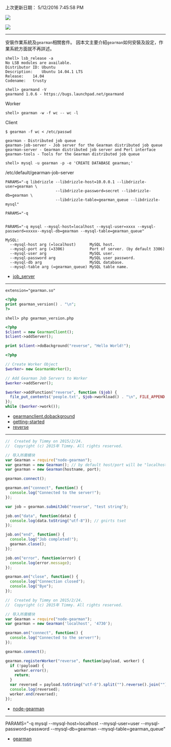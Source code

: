 上次更新日期： 5/12/2016 7:45:58 PM    

<a name="getstarted"></a>

![](http://gearman.org/img/logo.png)

![](http://gearman.org/img/stack.png)


---

安裝作業系統及`gearman`相關套件。
因本文主要介紹`gearman`如何安裝及設定，作業系統方面就不再詳述。

```console 
shell> lsb_release -a
No LSB modules are available.
Distributor ID:	Ubuntu
Description:	Ubuntu 14.04.1 LTS
Release:	14.04
Codename:	trusty
```

```console 
shell> gearmand -V
gearmand 1.0.6 - https://bugs.launchpad.net/gearmand
```

Worker
```console
shell> gearman -w -f wc -- wc -l
```

Client
```console
$ gearman -f wc < /etc/passwd
```


```
gearman - Distributed job queue
gearman-job-server - Job server for the Gearman distributed job queue
gearman-server - Gearman distributed job server and Perl interface
gearman-tools - Tools for the Gearman distributed job queue
```

```console 
shell> mysql -u gearman -p -e 'CREATE DATABASE gearman;'
```

/etc/default/gearman-job-server

```
PARAMS="-q libdrizzle --libdrizzle-host=10.0.0.1 --libdrizzle-user=gearman \
                      --libdrizzle-password=secret --libdrizzle-db=gearman \
                      --libdrizzle-table=gearman_queue --libdrizzle-mysql"

```

```
PARAMS="-q 


PARAMS="-q mysql --mysql-host=localhost --mysql-user=xxxx --mysql-password=xxxxx--mysql-db=gearman --mysql-table=gearman_queue"
```

```
MySQL:
  --mysql-host arg (=localhost)      MySQL host.
  --mysql-port arg (=3306)           Port of server. (by default 3306)
  --mysql-user arg                   MySQL user.
  --mysql-password arg               MySQL user password.
  --mysql-db arg                     MySQL database.
  --mysql-table arg (=gearman_queue) MySQL table name.
```





- [job_server](http://gearman.org/manual/job_server/)

---

```
extension="gearman.so"
```

```php
<?php
print gearman_version() . "\n";
?>
```

```console 
shell> php gearman_version.php
```

```php
<?php
$client = new GearmanClient();
$client->addServer();

print $client->doBackground("reverse", "Hello World!");
```

```php
<?php

// Create Worker Object
$worker= new GearmanWorker();

// Add Gearman Job Servers to Worker
$worker->addServer(); 

$worker->addFunction("reverse", function ($job) {
  file_put_contents('people.txt', $job->workload() . "\n", FILE_APPEND | LOCK_EX);  
});
while ($worker->work());
```

- [gearmanclient.dobackground](http://php.net/manual/en/gearmanclient.dobackground.php)
- [getting-started](http://gearman.org/getting-started/)
- [reverse](http://gearman.org/examples/reverse/)

---

```js
//  Created by Timmy on 2015/2/24.
//  Copyright (c) 2015年 Timmy. All rights reserved.

// 导入所需模块
var Gearman = require("node-gearman");
var gearman = new Gearman(); // by default host/port will be "localhost" & 4730 
var gearman = new Gearman(hostname, port);

gearman.connect();

gearman.on("connect", function() {
  console.log("Connected to the server!");
});

var job = gearman.submitJob("reverse", "test string");

job.on("data", function(data) {
  console.log(data.toString("utf-8")); // gnirts tset
});

job.on("end", function() {
  console.log("Job completed!");
  gearman.close();
});

job.on("error", function(error) {
  console.log(error.message);
});

gearman.on("close", function() {
  console.log("Connection closed");
  console.log("Bye");
});
```

```js
//  Created by Timmy on 2015/2/24.
//  Copyright (c) 2015年 Timmy. All rights reserved.

// 导入所需模块
var Gearman = require("node-gearman");
var gearman = new Gearman('localhost', '4730');

gearman.on("connect", function() {
  console.log("Connected to the server!");
});

gearman.connect();

gearman.registerWorker("reverse", function(payload, worker) {
  if (!payload) {
    worker.error();
    return;
  }
  var reversed = payload.toString("utf-8").split("").reverse().join("");
  console.log(reversed);
  worker.end(reversed);
});
```

- [node-gearman](https://www.npmjs.com/package/node-gearman)

---

PARAMS="-q mysql --mysql-host=localhost --mysql-user=user --mysql-password=password --mysql-db=gearman --mysql-table=gearman_queue"


- [gearman](http://gearman.org/)
